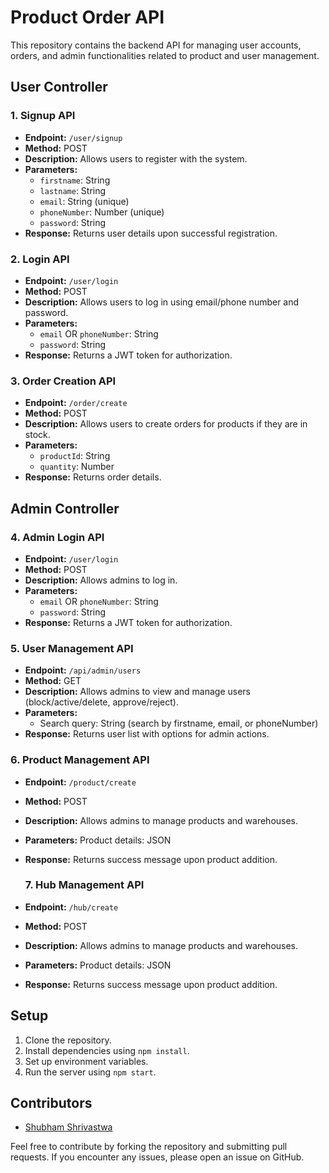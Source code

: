 # Product Order API

This repository contains the backend API for managing user accounts, orders, and admin functionalities related to product and user management.

## User Controller

### 1. Signup API

- **Endpoint:** `/user/signup`
- **Method:** POST
- **Description:** Allows users to register with the system.
- **Parameters:**
  - `firstname`: String
  - `lastname`: String
  - `email`: String (unique)
  - `phoneNumber`: Number (unique)
  - `password`: String
- **Response:** Returns user details upon successful registration.

### 2. Login API

- **Endpoint:** `/user/login`
- **Method:** POST
- **Description:** Allows users to log in using email/phone number and password.
- **Parameters:**
  - `email` OR `phoneNumber`: String
  - `password`: String
- **Response:** Returns a JWT token for authorization.

### 3. Order Creation API

- **Endpoint:** `/order/create`
- **Method:** POST
- **Description:** Allows users to create orders for products if they are in stock.
- **Parameters:**
  - `productId`: String
  - `quantity`: Number
- **Response:** Returns order details.

## Admin Controller

### 4. Admin Login API

- **Endpoint:** `/user/login`
- **Method:** POST
- **Description:** Allows admins to log in.
- **Parameters:**
  - `email` OR `phoneNumber`: String
  - `password`: String
- **Response:** Returns a JWT token for authorization.

### 5. User Management API

- **Endpoint:** `/api/admin/users`
- **Method:** GET
- **Description:** Allows admins to view and manage users (block/active/delete, approve/reject).
- **Parameters:**
  - Search query: String (search by firstname, email, or phoneNumber)
- **Response:** Returns user list with options for admin actions.

### 6. Product Management API

- **Endpoint:** `/product/create`
- **Method:** POST
- **Description:** Allows admins to manage products and warehouses.
- **Parameters:** Product details: JSON
- **Response:** Returns success message upon product addition.

  ### 7. Hub Management API

- **Endpoint:** `/hub/create`
- **Method:** POST
- **Description:** Allows admins to manage products and warehouses.
- **Parameters:** Product details: JSON
- **Response:** Returns success message upon product addition.

## Setup

1. Clone the repository.
2. Install dependencies using `npm install`.
3. Set up environment variables.
4. Run the server using `npm start`.

## Contributors

- [Shubham Shrivastwa](https://github.com/yourusername)

Feel free to contribute by forking the repository and submitting pull requests. If you encounter any issues, please open an issue on GitHub.
